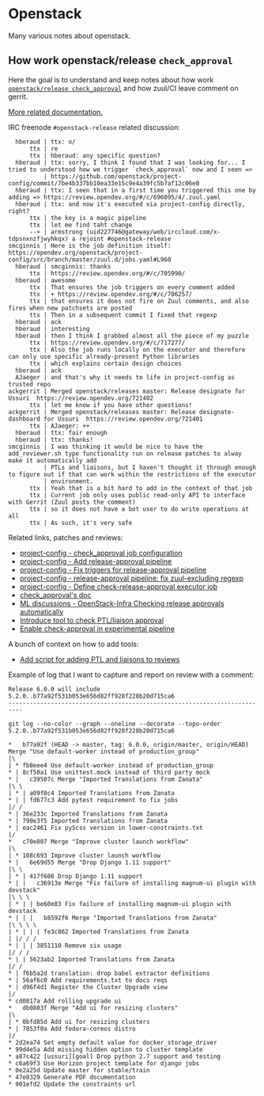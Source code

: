 # Openstack

Many various notes about openstack.

## How work openstack/release `check_approval`

Here the goal is to understand and keep notes about how work
[`openstack/release check_approval`](https://github.com/openstack/releases/blob/master/tools/check_approval.py)
and how zuul/CI leave comment on gerrit.

[More related documentation.](https://releases.openstack.org/reference/using.html#tools-check-approval-py)

IRC freenode `#openstack-release` related discussion:

```
  hberaud | ttx: o/
      ttx | re
      ttx | hberaud: any specific question?
  hberaud | ttx: sorry, I think I found that I was looking for... I tried to understood how we trigger `check_approval` now and I seen =>
          | https://github.com/openstack/project-config/commit/7be4b337bb10ea33e15c9e4a39fc5b7af12c06e0
  hberaud | ttx: I seen that in a first time you triggered this one by adding => https://review.opendev.org/#/c/696095/4/.zuul.yaml
  hberaud | ttx: and now it's executed via project-config directly, right?
      ttx | the key is a magic pipeline
      ttx | let me find taht change
      --> | armstrong (uid227746@gateway/web/irccloud.com/x-tdpsnxnzfjwyhkqx) a rejoint #openstack-release
smcginnis | Here is the job definition itself: https://opendev.org/openstack/project-config/src/branch/master/zuul.d/jobs.yaml#L960
  hberaud | smcginnis: thanks
      ttx | https://review.opendev.org/#/c/705990/
  hberaud | awesome
      ttx | That ensures the job triggers on every comment added
      ttx | + https://review.opendev.org/#/c/706257/
      ttx | that ensures it does not fire on Zuul comments, and also fires when new patchsets are posted
      ttx | Then in a subsequent commit I fixed that regexp
  hberaud | ack
  hberaud | interesting
  hberaud | then I think I grabbed almost all the piece of my puzzle
      ttx | https://review.opendev.org/#/c/717277/
      ttx | Also the job runs locally on the executor and therefore can only use specific already-present Python libraries
      ttx | which explains certain design choices
  hberaud | ack
  AJaeger | and that's why it needs to life in project-config as trusted repo
ackgerrit | Merged openstack/releases master: Release designate for Ussuri  https://review.opendev.org/721402
      ttx | let me know if you have other questions!
ackgerrit | Merged openstack/releases master: Release designate-dashboard for Ussuri  https://review.opendev.org/721401
      ttx | AJaeger: ++
  hberaud | ttx: fair enough
  hberaud | ttx: thanks!
smcginnis | I was thinking it would be nice to have the add_reviewer.sh type functionality run on release patches to alway make it automatically add
          | PTLs and liaisons, but I haven't thought it through enough to figure out if that can work within the restrictions of the executor
          | environment.
      ttx | Yeah that is a bit hard to add in the context of that job
      ttx | Current job only uses public read-only API to interface with Gerrit (Zuul posts the comment)
      ttx | so it does not have a bot user to do write operations at all
      ttx | As such, it's very safe
```

Related links, patches and reviews:
- [project-config - check_approval job configuration](https://opendev.org/openstack/project-config/src/branch/master/zuul.d/jobs.yaml#L960)
- [project-config - Add release-approval pipeline](https://review.opendev.org/#/c/705990/)
- [project-config - Fix triggers for release-approval pipeline](https://review.opendev.org/#/c/706257/)
- [project-config - release-approval pipeline: fix zuul-excluding regexp](https://review.opendev.org/#/c/717277/)
- [project-config - Define check-release-approval executor job](https://github.com/openstack/project-config/commit/7be4b337bb10ea33e15c9e4a39fc5b7af12c06e0)
- [check_approval's doc](https://releases.openstack.org/reference/using.html#tools-check-approval-py)
- [ML discussions - OpenStack-Infra Checking release approvals automatically](http://lists.openstack.org/pipermail/openstack-infra/2019-December/006556.html)
- [Introduce tool to check PTL/liaison approval](https://github.com/openstack/releases/commit/09e8ffb3b12c5bb5ae76c6e39eb826ab2189b3c5)
- [Enable check-approval in experimental pipeline](https://review.opendev.org/#/c/696095/4)

A bunch of context on how to add tools:
- [Add script for adding PTL and liaisons to reviews](https://review.opendev.org/#/c/721717/2)

Example of log that I want to capture and report on review with a comment:

```
Release 6.0.0 will include 5.2.0..b77a92f531b053e656d82ff928f228b20d715ca6
--------------------------------------------------------------------------

git log --no-color --graph --oneline --decorate --topo-order 5.2.0..b77a92f531b053e656d82ff928f228b20d715ca6

*   b77a92f (HEAD -> master, tag: 6.0.0, origin/master, origin/HEAD) Merge "Use default-worker instead of production_group"
|\
| * fb8eee4 Use default-worker instead of production_group
* | 8cf50a1 Use unittest.mock instead of third party mock
* |   c39507c Merge "Imported Translations from Zanata"
|\ \
| * | a09f0c4 Imported Translations from Zanata
* | | fd677c3 Add pytest requirement to fix jobs
|/ /
* | 36e233c Imported Translations from Zanata
* | 790e3f5 Imported Translations from Zanata
* | eac2461 Fix pyScss version in lower-constraints.txt
|/
*   c70e807 Merge "Improve cluster launch workflow"
|\
| * 108c693 Improve cluster launch workflow
* |   6e69d55 Merge "Drop Django 1.11 support"
|\ \
| * | 417f606 Drop Django 1.11 support
* | |   c36913e Merge "Fix failure of installing magnum-ui plugin with devstack"
|\ \ \
| * | | be60e83 Fix failure of installing magnum-ui plugin with devstack
* | | |   b8592f6 Merge "Imported Translations from Zanata"
|\ \ \ \
| * | | | fe3c862 Imported Translations from Zanata
| |/ / /
* | | | 3851110 Remove six usage
|/ / /
* | | 5623ab2 Imported Translations from Zanata
|/ /
* | f6b5a2d translation: drop babel extractor definitions
* | 56af6c0 Add requirements.txt to docs reqs
* | d96f4d1 Register the Cluster Upgrade view
|/
* cd0817a Add rolling upgrade ui
*   db0803f Merge "Add ui for resizing clusters"
|\
| * 0bfd85d Add ui for resizing clusters
* | 7853f0a Add fedora-coreos distro
|/
* 2d2ea74 Set empty default value for docker_storage_driver
* 99d4e5a Add missing hidden option to cluster template
* a87c422 [ussuri][goal] Drop python 2.7 support and testing
* c6a69f3 Use Horizon project template for django jobs
* 0e2a25d Update master for stable/train
* 47e0329 Generate PDF documentation
* 901efd2 Update the constraints url
```
